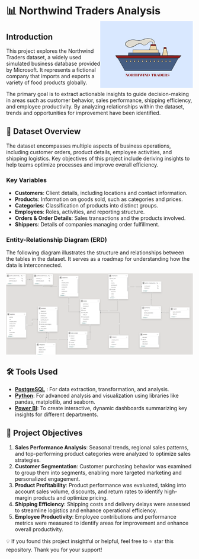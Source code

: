 # 📊 Northwind Traders Analysis <img src="IMG/northwind_traders_logo.png" align="right" width="250" height ="180" />


## Introduction
This project explores the Northwind Traders dataset, a widely used simulated business database provided by Microsoft. It represents a fictional company that imports and exports a variety of food products globally.  

The primary goal is to extract actionable insights to guide decision-making in areas such as customer behavior, sales performance, shipping efficiency, and employee productivity. By analyzing relationships within the dataset, trends and opportunities for improvement have been identified.

## 📂 Dataset Overview
The dataset encompasses multiple aspects of business operations, including customer orders, product details, employee activities, and shipping logistics. Key objectives of this project include deriving insights to help teams optimize processes and improve overall efficiency.

### Key Variables
- **Customers**: Client details, including locations and contact information.
- **Products**: Information on goods sold, such as categories and prices.
- **Categories**: Classification of products into distinct groups.
- **Employees**: Roles, activities, and reporting structure.
- **Orders & Order Details**: Sales transactions and the products involved.
- **Shippers**: Details of companies managing order fulfillment.

### Entity-Relationship Diagram (ERD)
The following diagram illustrates the structure and relationships between the tables in the dataset. It serves as a roadmap for understanding how the data is interconnected.

<img src="IMG/Northwind_ERD.png"/>

## 🛠 Tools Used
- [**PostgreSQL**](https://github.com/beyzabasarir/Northwind-Traders-Analysis/blob/main/northwind_sql_query.sql) : For data extraction, transformation, and analysis.
- [**Python**](https://github.com/beyzabasarir/Northwind-Traders-Analysis/blob/main/northwind_power_bi_dashboard.pdf): For advanced analysis and visualization using libraries like pandas, matplotlib, and seaborn.
- [**Power BI**](https://github.com/beyzabasarir/Northwind-Traders-Analysis/blob/main/nothwind_python_notebook.ipynb): To create interactive, dynamic dashboards summarizing key insights for different departments.

## 🎯 Project Objectives
1. **Sales Performance Analysis**: Seasonal trends, regional sales patterns, and top-performing product categories were analyzed to optimize sales strategies.
2. **Customer Segmentation**: Customer purchasing behavior was examined to group them into segments, enabling more targeted marketing and personalized engagement.
3. **Product Profitability**: Product performance was evaluated, taking into account sales volume, discounts, and return rates to identify high-margin products and optimize pricing.
4. **Shipping Efficiency**: Shipping costs and delivery delays were assessed to streamline logistics and enhance operational efficiency.
5. **Employee Productivity**: Employee contributions and performance metrics were measured to identify areas for improvement and enhance overall productivity.


💡 If you found this project insightful or helpful, feel free to ⭐ star this repository. Thank you for your support!
